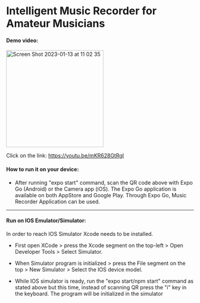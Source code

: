 # Intelligent Music Recorder for Amateur Musicians

#### Demo video:
<img width="261" alt="Screen Shot 2023-01-13 at 11 02 35" src="https://user-images.githubusercontent.com/121824331/212268991-74039e13-1569-4e49-a03f-611f3b25a82b.png">

Click on the link:
https://youtu.be/mKR628GtRgI

#### How to run it on your device:
- After running "expo start" command, scan the QR code above with Expo Go (Android) or the Camera app (iOS). The Expo Go application is available on both AppStore and Google Play. Through Expo Go, Music Recorder Application can be used.


---

#### Run on IOS Emulator/Simulator:

In order to reach IOS Simulator Xcode needs to be installed.

- First open XCode > press the Xcode segment on the top-left > Open Developer Tools > Select Simulator.

- When Simulator program is initialized > press the File segment on the top > New Simulator > Select the IOS device model.

- While IOS simulator is ready, run the "expo start/npm start" command as stated above but this time, instead of scanning QR press the "i" key in the keyboard. The program will be initialized in the simulator

